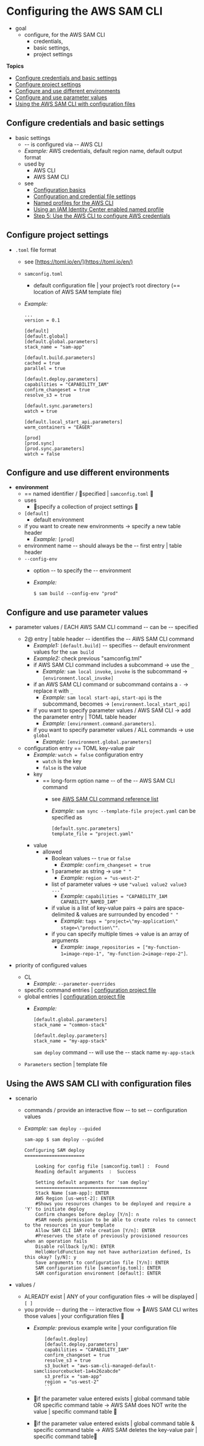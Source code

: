 # Configuring the AWS SAM CLI<a name="using-sam-cli-configure"></a>

* goal
  * configure, for the AWS SAM CLI
    * credentials,
    * basic settings,
    * project settings

**Topics**
+ [Configure credentials and basic settings](#using-sam-cli-configure-basic)
+ [Configure project settings](#using-sam-cli-configure-project)
+ [Configure and use different environments](#using-sam-cli-configure-project-env)
+ [Configure and use parameter values](#using-sam-cli-configure-project-parameter)
+ [Using the AWS SAM CLI with configuration files](#using-sam-cli-configure-cli)

## Configure credentials and basic settings<a name="using-sam-cli-configure-basic"></a>

* basic settings
  * -- is configured via -- AWS CLI
  * _Example:_ AWS credentials, default region name, default output format
  * used by
    * AWS CLI
    * AWS SAM CLI
  * see
    + [Configuration basics](https://docs.aws.amazon.com/cli/latest/userguide/cli-configure-quickstart.html)
    + [Configuration and credential file settings](https://docs.aws.amazon.com/cli/latest/userguide/cli-configure-files.html)
    + [Named profiles for the AWS CLI](https://docs.aws.amazon.com/cli/latest/userguide/cli-configure-profiles.html)
    + [Using an IAM Identity Center enabled named profile](https://docs.aws.amazon.com/cli/latest/userguide/sso-using-profile.html)
    + [Step 5: Use the AWS CLI to configure AWS credentials](prerequisites.md#prerequisites-configure-credentials)

## Configure project settings<a name="using-sam-cli-configure-project"></a>

* `.toml` file format
  * see [https://toml.io/en/](https://toml.io/en/)
  * `samconfig.toml`
    * default configuration file | your project’s root directory (== location of AWS SAM template file)
  * _Example:_ 

    ```
    ...
    version = 0.1
    
    [default]
    [default.global]
    [default.global.parameters]
    stack_name = "sam-app"
    
    [default.build.parameters]
    cached = true
    parallel = true
    
    [default.deploy.parameters]
    capabilities = "CAPABILITY_IAM"
    confirm_changeset = true
    resolve_s3 = true
    
    [default.sync.parameters]
    watch = true
    
    [default.local_start_api.parameters]
    warm_containers = "EAGER"
    
    [prod]
    [prod.sync]
    [prod.sync.parameters]
    watch = false
    ```

## Configure and use different environments<a name="using-sam-cli-configure-project-env"></a>

* **environment**
  * == named identifier / 👀specified | `samconfig.toml` 👀
  * uses
    * 👀specify a collection of project settings 👀
  * `[default]`
    * default environment
  * if you want to create new environments -> specify a new table header
    * _Example:_ `[prod]`
  + environment name -- should always be the -- first entry | table header
  + `--config-env`
    + option -- to specify the -- environment 
    + _Example:_

      ```
      $ sam build --config-env "prod"
      ```

## Configure and use parameter values<a name="using-sam-cli-configure-project-parameter"></a>

* parameter values / EACH AWS SAM CLI command -- can be -- specified
  + 2@ entry | table header -- identifies the -- AWS SAM CLI command
    + _Example1:_ `[default.build]` -- specifies -- default environment values for the `sam build`
    + _Example2:_ check previous "samconfig.tml"
    + if AWS SAM CLI command includes a subcommand -> use the `_`
      + _Example:_ `sam local invoke`, `invoke` is the subcommand -> `[environment.local_invoke]`
    + if an AWS SAM CLI command or subcommand contains a `-` -> replace it with `_`
      + _Example:_ `sam local start-api`, `start-api` is the subcommand, becomes -> `[environment.local_start_api]`
    + if you want to specify parameter values / AWS SAM CLI -> add the parameter entry | TOML table header
      + _Example:_ `[environment.command.parameters]`\.
    + if you want to specify parameter values / ALL commands -> use `global`
      + _Example:_ `[environment.global.parameters]`
  * configuration entry == TOML key-value pair
    + _Example:_ `watch = false` configuration entry
      + `watch` is the key
      + `false` is the value
    + key
      + == long-form option name -- of the -- AWS SAM CLI command
        + see [AWS SAM CLI command reference list](serverless-sam-cli-command-reference.md)
        + _Example:_ `sam sync --template-file project.yaml` can be specified as 

          ```
          [default.sync.parameters]
          template_file = "project.yaml"
          ```
    + value
      + allowed
        + Boolean values -- `true` or `false`
          + _Example:_ `confirm_changeset = true`
        + 1 parameter as string -> use `" "`
          + _Example:_ `region = "us-west-2"`
        + list of parameter values -> use `"value1 value2 value3 ..."`
          + _Example:_ `capabilities = "CAPABILITY_IAM CAPABILITY_NAMED_IAM"`
        + if value is a list of key-value pairs -> pairs are space-delimited & values are surrounded by encoded `" "` 
          + _Example:_ `tags = "project=\"my-application\" stage=\"production\""`\.
        + if you can specify multiple times -> value is an array of arguments
          + _Example:_ `image_repositories = ["my-function-1=image-repo-1", "my-function-2=image-repo-2"]`\.

* priority of configured values
  + CL 
    + _Example:_ `--parameter-overrides`
  + specific command entries | [configuration project file](#configure-project-settingsa-nameusing-sam-cli-configure-projecta)
  + global entries | [configuration project file](#configure-project-settingsa-nameusing-sam-cli-configure-projecta) 
    + _Example:_ 

      ```
      [default.global.parameters]
      stack_name = "common-stack"
  
      [default.deploy.parameters]
      stack_name = "my-app-stack"
      ```

      `sam deploy` command -- will use the -- stack name `my-app-stack`
  + `Parameters` section | template file

## Using the AWS SAM CLI with configuration files<a name="using-sam-cli-configure-cli"></a>

* scenario
  * commands / provide an interactive flow -- to set -- configuration values
  * _Example:_ `sam deploy --guided`

    ```
    sam-app $ sam deploy --guided
    
    Configuring SAM deploy
    ======================
    
        Looking for config file [samconfig.toml] :  Found
        Reading default arguments  :  Success
    
        Setting default arguments for 'sam deploy'
        =========================================
        Stack Name [sam-app]: ENTER
        AWS Region [us-west-2]: ENTER
        #Shows you resources changes to be deployed and require a 'Y' to initiate deploy
        Confirm changes before deploy [Y/n]: n
        #SAM needs permission to be able to create roles to connect to the resources in your template
        Allow SAM CLI IAM role creation [Y/n]: ENTER
        #Preserves the state of previously provisioned resources when an operation fails
        Disable rollback [y/N]: ENTER
        HelloWorldFunction may not have authorization defined, Is this okay? [y/N]: y
        Save arguments to configuration file [Y/n]: ENTER
        SAM configuration file [samconfig.toml]: ENTER
        SAM configuration environment [default]: ENTER
    ```

* values / 
  * ALREADY exist | ANY of your configuration files -> will be displayed | `[ ]`
  * you provide -- during the -- interactive flow -> 👀AWS SAM CLI writes those values | your configuration files 👀
    * _Example:_ previous example write | your configuration file

        ```
            [default.deploy]
            [default.deploy.parameters]
            capabilities = "CAPABILITY_IAM"
            confirm_changeset = true
            resolve_s3 = true
            s3_bucket = "aws-sam-cli-managed-default-samclisourcebucket-1a4x26zabcde"
            s3_prefix = "sam-app"
            region = "us-west-2"
            ```

    * 👀if the parameter value entered exists | global command table OR specific command table -> AWS SAM does NOT write the value | specific command table 👀
    * 👀if the parameter value entered exists | global command table & specific command table -> AWS SAM deletes the key-value pair | specific command table👀